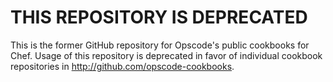 THIS REPOSITORY IS DEPRECATED
=============================

This is the former GitHub repository for Opscode's public cookbooks for Chef. Usage of this repository is deprecated in favor of individual cookbook repositories in http://github.com/opscode-cookbooks.
